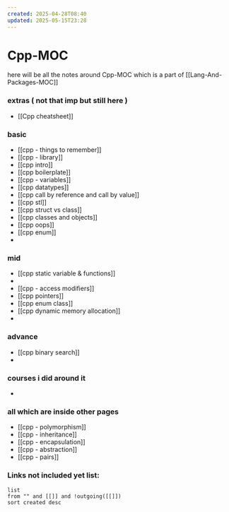 ```yaml
---
created: 2025-04-28T08:40
updated: 2025-05-15T23:28
---
```


# Cpp-MOC

here will be all the notes around Cpp-MOC which is a part of [[Lang-And-Packages-MOC]]


### extras ( not that imp but still here )

- [[Cpp cheatsheet]]

### basic

- [[cpp - things to remember]]
- [[cpp - library]]
- [[cpp intro]]
- [[cpp boilerplate]]
- [[cpp - variables]]
- [[cpp datatypes]]
- [[cpp call by reference and call by value]]
- [[cpp stl]]
- [[cpp struct vs class]]
- [[cpp classes and objects]]
- [[cpp oops]]
- [[cpp enum]]
- 


### mid

- [[cpp static variable & functions]]
- 
- [[cpp - access modifiers]]
- [[cpp pointers]]
- [[cpp enum class]]
- [[cpp dynamic memory allocation]]
- 

### advance

- [[cpp binary search]]
- 


### courses i did around it

- 


### all which are inside other pages

- [[cpp - polymorphism]]
- [[cpp - inheritance]]
- [[cpp - encapsulation]]
- [[cpp - abstraction]]
- [[cpp - pairs]]

### **Links not included yet list:**
```dataview
list
from "" and [[]] and !outgoing([[]])
sort created desc
```
